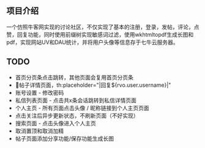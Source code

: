 ## 项目介绍
一个仿照牛客网实现的讨论社区，不仅实现了基本的注册，登录，发帖，评论，点赞，回复功能，同时使用前缀树实现敏感词过滤，使用wkhtmltopdf生成长图和pdf，实现网站UV和DAU统计，并将用户头像等信息存于七牛云服务器。

## TODO
- 首页分页条点击跳转，其他页面会复用首页分页条
- 🚩帖子详情页面，th:placeholder="|回复${rvo.user.username}|"
- 账号设置 - 修改密码
- 私信列表页面 - 点击共x条会话跳转到私信详情页面
- 个人主页 - 所有页面点击头像 / 昵称链接到个人主页页面
- 点击关注后异步更新状态，不刷新页面（不好实现）
- 搜索页面 - 点击头像进入个人主页
- 取消置顶和取消加精
- 帖子页面添加分享功能/保存功能生成长图